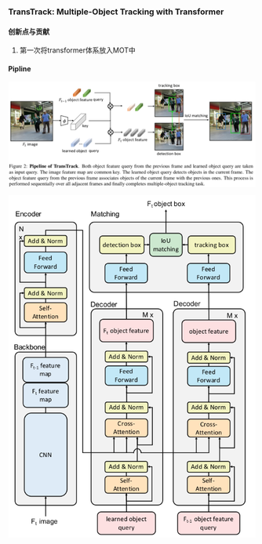 ### TransTrack: Multiple-Object Tracking with Transformer
#### 创新点与贡献
1. 第一次将transformer体系放入MOT中

#### Pipline
![](imgs/TransTrack/pipline.png)

![](imgs/TransTrack/architecture.png)
